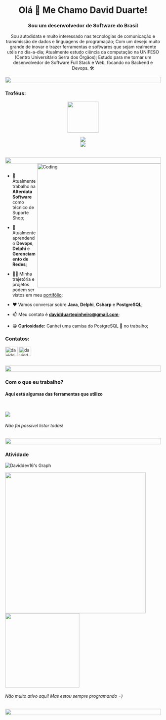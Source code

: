 <h1 align="center">Olá 👋 Me Chamo David Duarte!</h1>
<h3 align="center">Sou um desenvolvedor de Software do Brasil</h3>
<p align="center">Sou autodidata e muito interessado nas tecnologias de comunicação e transmissão de dados e linguagens de programação; Com um desejo muito grande de inovar e trazer ferramentas e softwares que sejam realmente utéis no dia-a-dia; Atualmente estudo ciência da computação na UNIFESO (Centro Universitário Serra dos Órgãos); Estudo para me tornar um desenvolvedor de Software Full Stack e Web, focando no Backend e Devops. 🛠️</p>
<p align="center"> 
  
<img src="https://i.imgur.com/dBaSKWF.gif" height="20" width="100%">

<h3 align="left">Troféus:</h3>

<p align="center">
<img src="https://media.tenor.com/0ENB5HuTH0gAAAAi/trophy-beker.gif"  width="100px" height="100px"></p>
  
<div align="center">
<img src="https://github-profile-trophy.vercel.app/?username=daviddev16&theme=juicyfresh&no-bg=true&no-frame=true&row=1&column=5">
 </div>

<div align="center">
<img src="https://github-profile-trophy.vercel.app/?username=daviddev16&theme=juicyfresh&no-bg=true&no-frame=true&row=1&column=5&title=Issues,Organizations,Stars,Followers">
</div>
<br><br>

<img src="https://i.imgur.com/dBaSKWF.gif" height="20" width="100%">

<img align="right" alt="Coding" width="400" src="https://user-images.githubusercontent.com/74038190/229223263-cf2e4b07-2615-4f87-9c38-e37600f8381a.gif">
<br><br>

- 🔭 Atualmente trabalho na **Alterdata Software** como técnico de Suporte Shop;

- 🌱 Atualmente aprendendo **Devops**, **Delphi** e **Gerenciamento de Redes**;

- 👨‍💻 Minha trajetória e projetos podem ser vistos em meu [portifólio](https://daviddev16.github.io/portifolio/);

- ❤️ Vamos conversar sobre **Java**, **Delphi**, **Csharp** e **PostgreSQL**;

- 📫 Meu contato é **davidduartepinheiro@gmail.com**;

- 😁 __Curiosidade:__ Ganhei uma camisa do PostgreSQL 🐘 no trabalho;

<h3 align="left">Contatos:</h3>
<p align="left">
<a href="https://www.linkedin.com/in/david-duarte-46b370239" target="blank"><img align="center" src="https://raw.githubusercontent.com/rahuldkjain/github-profile-readme-generator/master/src/images/icons/Social/linked-in-alt.svg" alt="daviddev16" height="30" width="40" /></a>
<a href="https://www.instagram.com/daviddp0_" target="blank"><img align="center" src="https://raw.githubusercontent.com/rahuldkjain/github-profile-readme-generator/master/src/images/icons/Social/instagram.svg" alt="daviddev16" height="30" width="40" /></a>
</p>
<br>

<img src="https://i.imgur.com/dBaSKWF.gif" height="20" width="100%">

<h3 align="left">Com o que eu trabalho?</h3>
<h4 align="left">Aqui está algumas das ferramentas que utilizo</h4>
<br>

<p align="left">
  <a href="https://skillicons.dev">
    <img src="https://skillicons.dev/icons?i=arduino,html,py,cs,js,java,spring,postman,mongodb,postgresql,eclipse,visualstudio,idea,git,github,aws,docker,linux,blender" />
  </a>
</p>

<h6 align="left">Não foi possível listar todas!</h6>

<img src="https://i.imgur.com/dBaSKWF.gif" height="20" width="100%">

<h3 align="left">Atividade</h3>

![Daviddev16's Graph](https://github-readme-activity-graph.vercel.app/graph?username=daviddev16&custom_title=Recentemente&bg_color=0D1117&color=f7d745&line=f7d745&point=f7d745&area_color=FFFFFF&title_color=FFFFFF&area=true)

<div>
<img width=455 align="center" src="https://github-readme-stats.vercel.app/api?username=daviddev16&show_icons=true&theme=great-gatsby"/><img width=240 align="center" src="https://github-readme-stats.vercel.app/api/top-langs/?username=daviddev16&langs_count=12&layout=compact&hide=css,scss,html,shaderlab,hlsl,perl,cobol&theme=great-gatsby" /> 
</div>
<h6 align="left">Não muito ativo aqui! Mas estou sempre programando =)</h6>

<img src="https://i.imgur.com/dBaSKWF.gif" height="20" width="100%">


